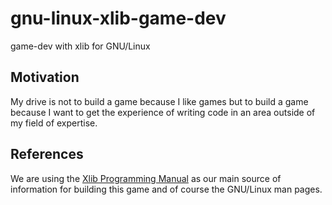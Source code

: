 # gnu-linux-xlib-game-dev
game-dev with xlib for GNU/Linux

## Motivation

My drive is not to build a game because I like games but to build a game because I
want to get the experience of writing code in an area outside of my field of expertise.

## References

We are using the [Xlib Programming Manual](https://tronche.com/gui/x/xlib/) as our main
source of information for building this game and of course the GNU/Linux man pages.
